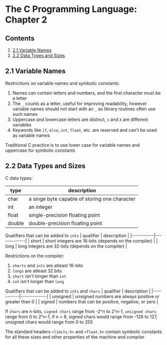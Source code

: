 # The C Programming Language: Chapter 2

## Contents

1. [2.1 Variable Names](#21-variable-names)
2. [2.2 Data Types and Sizes](#22-data-types-and-sizes)

## 2.1 Variable Names

Restrictions on variable names and symbolic constants:

1. Names can contain letters and numbers, and the first character must be a letter
2. The `_` counts as a letter, useful for improving readability, however variable names should
not start with an `_` as library routines often use such names
3. Uppercase and lowercase letters are distinct, `x` and `X` are different variables
4. Keywords like `if`, `else`, `int`, `float`, etc. are reserved and can't be used as variable names

Traditional C practice is to use lower case for variable names and uppercase for symbolic constants

## 2.2 Data Types and Sizes

C data types:

| type | description |
|------|-------------|
| char | a singe byte capable of storing one character|
| int | an integer |
| float | single-precision floating point |
| double | double-precision floating point |

Qualifiers that can be added to `ints`
| qualifier | description |
|-----------|-------------|
| short | short integers are 16-bits (depends on the compiler) |
| long | long integers are 32-bits (depends on the compiler) |

Restrictions on the compiler:

1. `shorts` and `ints` are atleast 16-bits
2. `longs` are atleast 32 bits
3. `short` isn't longer than `int`
4. `int` isn't longer than `long`

Qualifiers that can be added to `ints` and `chars`
| qualifier | description |
|-----------|-------------|
| unsigned | unsigned numbers are always positive or greater than 0 |
| signed | numbers that can be positive, negative, or zero |

If `chars` are n-bits, `signed chars` range from -2^n to 2^n-1, `unsigned chars` range from 0 to 2^n-1,
if n = 8, signed chars would range from -128 to 127, unsigned chars would range from 0 to 255

The standard headers `<limits.h>` and `<float.h>` contain symbolic constants for all these sizes and other
properties of the machine and compiler
